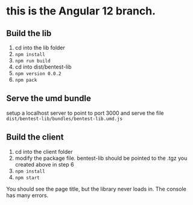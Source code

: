 # this is the Angular 12 branch.

## Build the lib
1. cd into the lib folder
2. `npm install`
3. `npm run build`
4. cd into dist/bentest-lib
5. `npm version 0.0.2`
6. `npm pack`

## Serve the umd bundle
setup a localhost server to point to port 3000 and serve the file `dist/bentest-lib/bundles/bentest-lib.umd.js`

## Build the client
1. cd into the client folder
2. modify the package file.  bentest-lib should be pointed to the .tgz you created above in step 6
3. `npm install`
4. `npm start`


You should see the page title, but the library never loads in.  The console has many errors.
